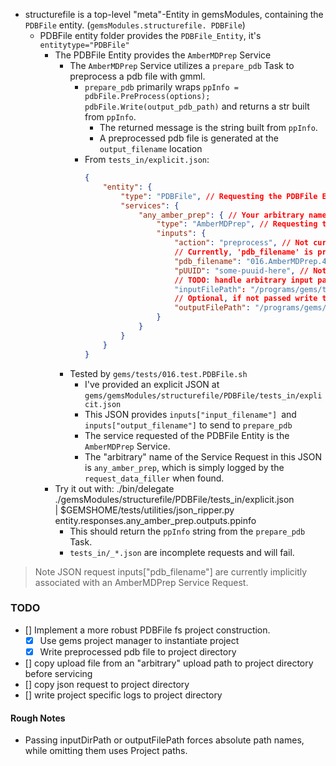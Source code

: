 * structurefile is a top-level "meta"-Entity in gemsModules, containing the `PDBFile` entity. (`gemsModules.structurefile. PDBFile`)
	* PDBFile entity folder provides the `PDBFile_Entity`, it's `entitytype="PDBFile"`
		* The PDBFile Entity provides the `AmberMDPrep` Service
			* The `AmberMDPrep` Service utilizes a `prepare_pdb` Task to preprocess a pdb file with gmml.
				* `prepare_pdb` primarily wraps `ppInfo = pdbFile.PreProcess(options); pdbFile.Write(output_pdb_path)` and returns a str built from `ppInfo`.
					* The returned message is the string built from `ppInfo`.
					* A preprocessed pdb file is generated at the `output_filename` location
				* From `tests_in/explicit.json`:
					```json
					{
						"entity": {
							"type": "PDBFile", // Requesting the PDBFile Entity
							"services": {
								"any_amber_prep": { // Your arbitrary name for this service request.
									"type": "AmberMDPrep", // Requesting the AmberMDPrep Service
									"inputs": {
										"action": "preprocess", // Not currently handled.
										// Currently, 'pdb_filename' is preprocessed by default
										"pdb_filename": "016.AmberMDPrep.4mbzEdit.pdb", 
										"pUUID": "some-puuid-here", // Not currently handled.
										// TODO: handle arbitrary input paths and copy to project directory
										"inputFilePath": "/programs/gems/tests/inputs/", // Your `PDBFile` path here. 
										// Optional, if not passed write to the project directory.
										"outputFilePath": "/programs/gems/tests/outputs/"  // Need to implement a more robust PDBFile fs project construction.
									}
								}
							}
						}
					}
					```
			* Tested by `gems/tests/016.test.PDBFile.sh`
				* I've provided an explicit JSON at `gems/gemsModules/structurefile/PDBFile/tests_in/explicit.json`
				* This JSON provides `inputs["input_filename"] `and `inputs["output_filename"]` to send to `prepare_pdb`
				* The service requested of the PDBFile Entity is the `AmberMDPrep` Service.
				* The "arbitrary" name of the Service Request in this JSON is `any_amber_prep`, which is simply logged by the `request_data_filler` when found.
		* Try it out with:
				./bin/delegate ./gemsModules/structurefile/PDBFile/tests_in/explicit.json \
					| $GEMSHOME/tests/utilities/json_ripper.py entity.responses.any_amber_prep.outputs.ppinfo
			* This should return the `ppInfo` string from the `prepare_pdb` Task.
			* `tests_in/_*.json` are incomplete requests and will fail.

			

> Note JSON request inputs["pdb_filename"] are currently implicitly associated with an AmberMDPrep Service Request.

### TODO
- [] Implement a more robust PDBFile fs project construction.
	- [x] Use gems project manager to instantiate project
	- [x] Write preprocessed pdb file to project directory

- [] copy upload file from an "arbitrary" upload path to project directory before servicing
- [] copy json request to project directory
- [] write project specific logs to project directory


#### Rough Notes
- Passing inputDirPath or outputFilePath forces absolute path names, while omitting them uses Project paths.